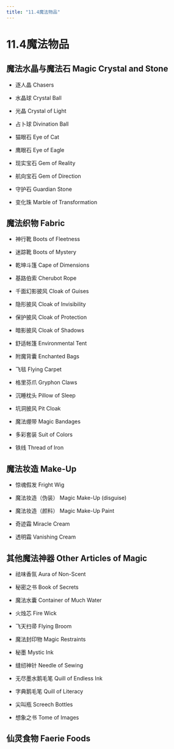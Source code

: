 ```yaml
---
title: "11.4魔法物品"
---
```

# 11.4魔法物品

## 魔法水晶与魔法石 Magic Crystal and Stone

- 逐人晶 Chasers

- 水晶球 Crystal Ball

- 光晶 Crystal of Light

- 占卜球 Divination Ball

- 猫眼石 Eye of Cat

- 鹰眼石 Eye of Eagle

- 现实宝石 Gem of Reality

- 航向宝石 Gem of Direction

- 守护石 Guardian Stone

- 变化珠 Marble of Transformation

## 魔法织物 Fabric

- 神行靴 Boots of Fleetness 

- 迷踪靴 Boots of Mystery 

- 乾坤斗篷 Cape of Dimensions 

- 基路伯索 Cherubot Rope 

- 千面幻影披风 Cloak of Guises 

- 隐形披风 Cloak of Invisibility 

- 保护披风 Cloak of Protection 

- 暗影披风 Cloak of Shadows 

- 舒适帐篷 Environmental Tent 

- 附魔背囊 Enchanted Bags 

- 飞毯 Flying Carpet 

- 格里芬爪 Gryphon Claws 

- 沉睡枕头 Pillow of Sleep 

- 坑洞披风 Pit Cloak 

- 魔法绷带 Magic Bandages 

- 多彩套装 Suit of Colors 

- 铁线 Thread of Iron 

## 魔法妆造 Make-Up 

- 惊魂假发 Fright Wig 

- 魔法妆造（伪装） Magic Make-Up (disguise) 

- 魔法妆造（颜料） Magic Make-Up Paint 

- 奇迹霜 Miracle Cream 

- 透明霜 Vanishing Cream 

## 其他魔法神器 Other Articles of Magic 

- 祛味香氛 Aura of Non-Scent 

- 秘密之书 Book of Secrets 

- 魔法水囊 Container of Much Water 

- 火烛芯 Fire Wick 

- 飞天扫帚 Flying Broom 

- 魔法封印物 Magic Restraints 

- 秘墨 Mystic Ink 

- 缝纫神针 Needle of Sewing 

- 无尽墨水鹅毛笔 Quill of Endless Ink 

- 字典鹅毛笔 Quill of Literacy 

- 尖叫瓶 Screech Bottles 

- 想象之书 Tome of Images 

## 仙灵食物 Faerie Foods